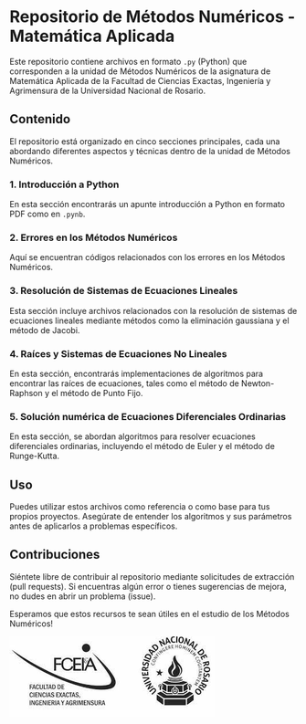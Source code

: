 # Repositorio de Métodos Numéricos - Matemática Aplicada

Este repositorio contiene archivos en formato `.py` (Python) que corresponden a la unidad de Métodos Numéricos de la asignatura de Matemática Aplicada de la Facultad de Ciencias Exactas, Ingeniería y Agrimensura de la Universidad Nacional de Rosario.

## Contenido

El repositorio está organizado en cinco secciones principales, cada una abordando diferentes aspectos y técnicas dentro de la unidad de Métodos Numéricos.

### 1. Introducción a Python

En esta sección encontrarás un apunte introducción a Python en formato PDF como en `.pynb`.

### 2. Errores en los Métodos Numéricos 

Aquí se encuentran códigos relacionados con los errores en los Métodos Numéricos.

### 3. Resolución de Sistemas de Ecuaciones Lineales

Esta sección incluye archivos relacionados con la resolución de sistemas de ecuaciones lineales mediante métodos como la eliminación gaussiana y el método de Jacobi.

### 4. Raíces y Sistemas de Ecuaciones No Lineales

En esta sección, encontrarás implementaciones de algoritmos para encontrar las raíces de ecuaciones, tales como el método de Newton-Raphson y el método de Punto Fijo.

### 5. Solución numérica de Ecuaciones Diferenciales Ordinarias

En esta sección, se abordan algoritmos para resolver ecuaciones diferenciales ordinarias, incluyendo el método de Euler y el método de Runge-Kutta.


## Uso

Puedes utilizar estos archivos como referencia o como base para tus propios proyectos. Asegúrate de entender los algoritmos y sus parámetros antes de aplicarlos a problemas específicos.


## Contribuciones

Siéntete libre de contribuir al repositorio mediante solicitudes de extracción (pull requests). Si encuentras algún error o tienes sugerencias de mejora, no dudes en abrir un problema (issue).

Esperamos que estos recursos te sean útiles en el estudio de los Métodos Numéricos!

![Metodos Numericos](/LogoFCEIA.jpeg)
